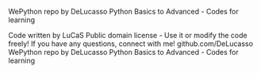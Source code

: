 WePython repo by DeLucasso
Python Basics to Advanced - Codes for learning

Code written by LuCaS
Public domain license - Use it or modify the code freely!
If you have any questions, connect with me!
github.com/DeLucasso
WePython repo by DeLucasso
Python Basics to Advanced - Codes for learning

